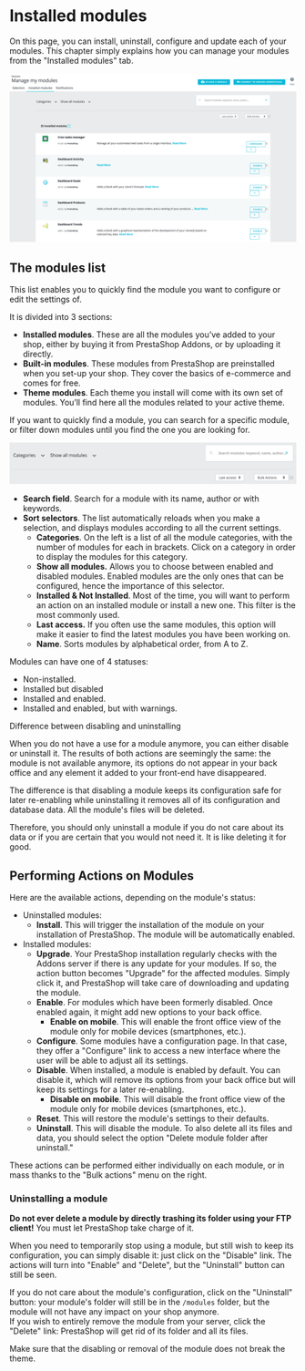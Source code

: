 # Installed modules

On this page, you can install, uninstall, configure and update each of your modules. This chapter simply explains how you can manage your modules from the "Installed modules" tab.

![](../../../../.gitbook/assets/51185201%20%285%29%20%283%29.png)

## The modules list <a id="Installedmodules-Themoduleslist"></a>

This list enables you to quickly find the module you want to configure or edit the settings of.

It is divided into 3 sections:

* **Installed modules**. These are all the modules you’ve added to your shop, either by buying it from PrestaShop Addons, or by uploading it directly.
* **Built-in modules**. These modules from PrestaShop are preinstalled when you set-up your shop. They cover the basics of e-commerce and comes for free.
* **Theme modules**. Each theme you install will come with its own set of modules. You’ll find here all the modules related to your active theme.

If you want to quickly find a module, you can search for a specific module, or filter down modules until you find the one you are looking for.

![](../../../../.gitbook/assets/51185200%20%285%29%20%282%29%20%284%29.png)

* **Search field**. Search for a module with its name, author or with keywords.
* **Sort selectors**. The list automatically reloads when you make a selection, and displays modules according to all the current settings.
  * **Categories**. On the left is a list of all the module categories, with the number of modules for each in brackets. Click on a category in order to display the modules for this category.
  * **Show all modules.** Allows you to choose between enabled and disabled modules. Enabled modules are the only ones that can be configured, hence the importance of this selector.
  * **Installed & Not Installed**. Most of the time, you will want to perform an action on an installed module or install a new one. This filter is the most commonly used.
  * **Last access.** If you often use the same modules, this option will make it easier to find the latest modules you have been working on.
  * **Name**. Sorts modules by alphabetical order, from A to Z.

Modules can have one of 4 statuses:

* Non-installed.
* Installed but disabled
* Installed and enabled.
* Installed and enabled, but with warnings.  

Difference between disabling and uninstalling

When you do not have a use for a module anymore, you can either disable or uninstall it. The results of both actions are seemingly the same: the module is not available anymore, its options do not appear in your back office and any element it added to your front-end have disappeared.

The difference is that disabling a module keeps its configuration safe for later re-enabling while uninstalling it removes all of its configuration and database data. All the module's files will be deleted.

Therefore, you should only uninstall a module if you do not care about its data or if you are certain that you would not need it. It is like deleting it for good.

## Performing Actions on Modules <a id="Installedmodules-PerformingActionsonModules"></a>

Here are the available actions, depending on the module's status:

* Uninstalled modules:
  * **Install**. This will trigger the installation of the module on your installation of PrestaShop. The module will be automatically enabled.  
* Installed modules:
  * **Upgrade**. Your PrestaShop installation regularly checks with the Addons server if there is any update for your modules. If so, the action button becomes "Upgrade" for the affected modules. Simply click it, and PrestaShop will take care of downloading and updating the module.
  * **Enable**. For modules which have been formerly disabled. Once enabled again, it might add new options to your back office.
    * **Enable on mobile**. This will enable the front office view of the module only for mobile devices \(smartphones, etc.\).
  * **Configure**. Some modules have a configuration page. In that case, they offer a "Configure" link to access a new interface where the user will be able to adjust all its settings.
  * **Disable**. When installed, a module is enabled by default. You can disable it, which will remove its options from your back office but will keep its settings for a later re-enabling.
    * **Disable on mobile**. This will disable the front office view of the module only for mobile devices \(smartphones, etc.\).
  * **Reset**. This will restore the module's settings to their defaults.
  * **Uninstall**. This will disable the module. To also delete all its files and data, you should select the option "Delete module folder after uninstall."

These actions can be performed either individually on each module, or in mass thanks to the "Bulk actions" menu on the right.

### Uninstalling a module <a id="Installedmodules-Uninstallingamodule"></a>

**Do not ever delete a module by directly trashing its folder using your FTP client!** You must let PrestaShop take charge of it.

When you need to temporarily stop using a module, but still wish to keep its configuration, you can simply disable it: just click on the "Disable" link. The actions will turn into "Enable" and "Delete", but the "Uninstall" button can still be seen.

If you do not care about the module's configuration, click on the "Uninstall" button: your module's folder will still be in the `/modules` folder, but the module will not have any impact on your shop anymore.  
If you wish to entirely remove the module from your server, click the "Delete" link: PrestaShop will get rid of its folder and all its files.

Make sure that the disabling or removal of the module does not break the theme.

